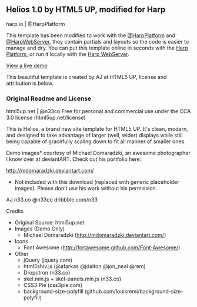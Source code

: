 ## Helios 1.0 by HTML5 UP, modified for Harp
harp.io | @HarpPlatform

This template has been modified to work with the [@HarpPlatform](http://twitter.com/HarpPlatform) and [@HarpWebServer](http://twitter.com/HarpWebServer), they contain partials and layouts so the code is easier to manage and dry. You can put this template online in seconds with the [Harp Platform](https://www.harp.io), or run it locally with the [Harp WebServer](http://harpjs.com).

[View a live demo](http://helios.harp.io) 

This beautiful template is created by AJ at HTML5 UP, license and attribution is below.

### Original Readme and License
html5up.net | @n33co
Free for personal and commercial use under the CCA 3.0 license (html5up.net/license)


This is Helios, a brand new site template for HTML5 UP. It's clean, modern, and designed
to take advantage of larger (well, wider) displays while still being capable of gracefully
scaling down to fit all manner of smaller ones.
	
Demo images* courtesy of Michael Domaradzki, an awesome photographer I know over at
deviantART. Check out his portfolio here:

http://mdomaradzki.deviantart.com/

* Not included with this download (replaced with generic placeholder images). Please
don't use his work without his permission.

AJ
n33.co @n33co dribbble.com/n33

Credits
- Original Source: html5up.net
- Images (Demo Only)
	- Michael Domaradzki (http://mdomaradzki.deviantart.com/)	
- Icons
	- Font Awesome (http://fortawesome.github.com/Font-Awesome/)
- Other
	- jQuery (jquery.com)
	- html5shiv.js (@afarkas @jdalton @jon_neal @rem)
	- Dropotron (n33.co)
	- skel.min.js + skel-panels.min.js (n33.co)
	- CSS3 Pie (css3pie.com)
	- background-size-polyfill (github.com/louisremi/background-size-polyfill)
